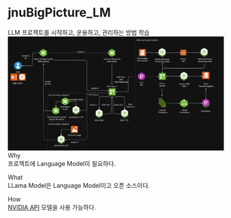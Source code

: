 # jnuBigPicture_LM

LLM 프로젝트를 시작하고, 운용하고, 관리하는 방법 학습 
![diagram](images\diagram.png) 
Why  
프로젝트에 Language Model이 필요하다.   

What  
LLama Model은 Language Model이고 오픈 소스이다.   

How  
[NVIDIA API](https://build.nvidia.com/models) 모델을 사용 가능하다.   